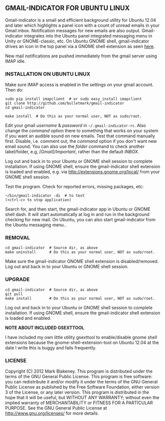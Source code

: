 ## GMAIL-INDICATOR FOR UBUNTU LINUX

Gmail-indicator is a small and efficient background utility for Ubuntu
12.04 and later which highlights a panel icon with a count of unread
emails in your Gmail inbox. Notification messages for new emails are
also output. Gmail-indicator integrates into the Ubuntu panel integrated
messaging menu in Unity or GNOME-classic, etc. On Ubuntu GNOME shell,
gmail-indicator drives an icon in the top panel via a GNOME shell
extension as seen [here](http://github.com/bulletmark/gmail-indicator/wiki).

New mail notifications are pushed immediately from the gmail server
using IMAP idle.

### INSTALLATION ON UBUNTU LINUX

Make sure IMAP access is enabled in the settings on your gmail account. Then do:

    sudo pip install imapclient  # or sudo easy_install imapclient
    git clone http://github.com/bulletmark/gmail-indicator
    cd gmail-indicator

    make install  # Do this as your normal user, NOT as sudo/root.

Edit your gmail *username* & *password* in `~/.gmail-indicator-rc`. Also
change the *command* option there to something that works on your system
if you want an audible sound on new emails. Test that command manually
first. Disable, i.e. comment out, the *command* option if you don't want
new email sound. You can also use the *folder* command to check another
label/folder, e.g, *[Gmail]/Important*, rather than the default *INBOX*.

Log out and back in to your Ubuntu or GNOME shell session to
complete installation. If using GNOME shell, ensure the gmail-indicator
shell extension is loaded and enabled, e.g. via
<http://extensions.gnome.org/local/> from your GNOME shell session.

Test the program. Check for reported errors, missing packages, etc:

    ~/bin/gmail-indicator -di  # to test
    (<ctrl-c> to stop application)

Search for, and then start, the gmail-indicator app in Ubuntu or GNOME
shell dash. It will start automatically at log in and run in the
background checking for new mail. On Ubuntu, you can also start
gmail-indicator from the Ubuntu messaging menu..

### REMOVAL

    cd gmail-indicator  # Source dir, as above
    make uninstall      # Do this as your normal user, NOT as sudo/root.

Make sure the gmail-indicator GNOME shell extension is disabled/removed.
Log out and back in to your Ubuntu or GNOME shell session.

### UPGRADE

    cd gmail-indicator  # Source dir, as above
    git pull
    make install        # Do this as your normal user, NOT as sudo/root.

Log out and back in to your Ubuntu or GNOME shell session to
complete installation. If using GNOME shell, ensure the gmail-indicator
shell extension is loaded and enabled.

**NOTE ABOUT INCLUDED GSEXTTOOL**

I have included my own little utility gsexttool to enable/disable gnome
shell extensions because the gnome-shell-extension-tool on Ubuntu 12.04
at the date I write this is buggy and fails frequently.

### LICENSE

Copyright (C) 2012 Mark Blakeney. This program is distributed under the
terms of the GNU General Public License.
This program is free software: you can redistribute it and/or modify it
under the terms of the GNU General Public License as published by the
Free Software Foundation, either version 3 of the License, or any later
version.
This program is distributed in the hope that it will be useful, but
WITHOUT ANY WARRANTY; without even the implied warranty of
MERCHANTABILITY or FITNESS FOR A PARTICULAR PURPOSE. See the GNU General
Public License at <http://www.gnu.org/licenses/> for more details.

<!-- vim: se ai syn=markdown: -->
